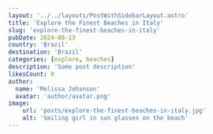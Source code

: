 ```yaml
---
layout: '../../layouts/PostWithSidebarLayout.astro'
title: 'Explore the Finest Beaches in Italy'
slug: 'explore-the-finest-beaches-in-italy'
pubDate: 2024-08-13
country: 'Brazil'
destination: 'Brazil'
categories: [explore, beaches]
description: 'Some post description'
likesCount: 0
author:
  name: 'Melissa Johanson'
  avatar: 'author/avatar.png'
image:
    url: 'posts/explore-the-finest-beaches-in-italy.jpg'
    alt: 'Smiling girl in sun glasses on the beach'
---
```

